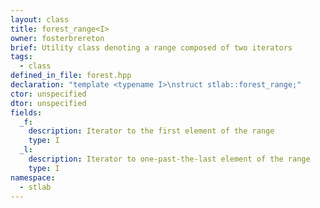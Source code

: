 ```yaml
---
layout: class
title: forest_range<I>
owner: fosterbrereton
brief: Utility class denoting a range composed of two iterators
tags:
  - class
defined_in_file: forest.hpp
declaration: "template <typename I>\nstruct stlab::forest_range;"
ctor: unspecified
dtor: unspecified
fields:
  _f:
    description: Iterator to the first element of the range
    type: I
  _l:
    description: Iterator to one-past-the-last element of the range
    type: I
namespace:
  - stlab
---
```

